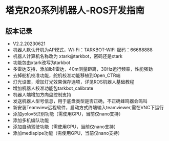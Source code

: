 # 塔克R20系列机器人-ROS开发指南

## 版本记录
  - V2.2.20230621
  - 机器人默认开机为AP模式，Wi-Fi：TARKBOT-WIFI 密码：66668888  
  - 机器人计算机名称改为 xtark@tarkbot，密码还是xtark  
  - 功能包由xtark改写为tarkbot  
  - 多雷达支持，添加lb1l雷达，40m测量距离，30Hz运行频率，性能强劲
  - 去掉舵机校准功能，舵机校准功能移植到Open_CTR端
  - 灯光设置，增加灯光效果保存选项，详见ROS机器人基础教程
  - 增加机器人校准功能包tarkbot_calibrate
  - 机器人端增加方向盘控制支持
  - 发送机器人型号信息，用于底盘类型是否正确，不正确蜂鸣器会鸣叫
  - 新安装Teamview远程软件，启动方式终端输入teamviewer,需在VNC下运行
  - 添加yolov5识别功能（需使用GPU，当前仅nano支持）
  - 添加多机编队功能
  - 添加自动驾驶功能（需使用GPU，当前仅nano支持）
  - 添加mediapipe功能（需使用GPU，当前仅nano支持）